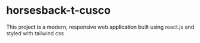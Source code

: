# horsesback-t-cusco
This project is a modern, responsive web application built using react.js and styled with tailwind css

